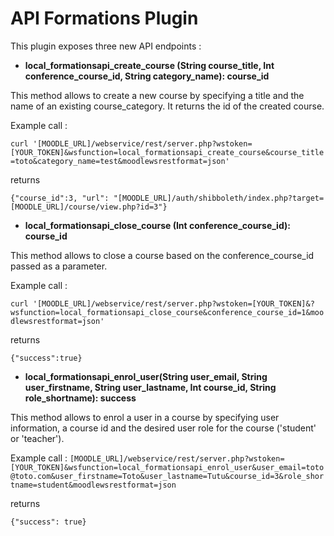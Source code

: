 # API Formations Plugin

This plugin exposes three new API endpoints :

- **local_formationsapi_create_course (String course_title, Int conference_course_id, String category_name): course_id**

This method allows to create a new course by specifying a title and the name of an existing course_category. It returns the id of the created course.

Example call :

`curl '[MOODLE_URL]/webservice/rest/server.php?wstoken=[YOUR_TOKEN]&wsfunction=local_formationsapi_create_course&course_title=toto&category_name=test&moodlewsrestformat=json'`

returns 

`{"course_id":3, "url": "[MOODLE_URL]/auth/shibboleth/index.php?target=[MOODLE_URL]/course/view.php?id=3"}`

- **local_formationsapi_close_course (Int conference_course_id): course_id**

This method allows to close a course based on the conference_course_id passed as a parameter.

Example call :

`curl '[MOODLE_URL]/webservice/rest/server.php?wstoken=[YOUR_TOKEN]&?wsfunction=local_formationsapi_close_course&conference_course_id=1&moodlewsrestformat=json'`

returns

`{"success":true}`


- **local_formationsapi_enrol_user(String user_email, String user_firstname, String user_lastname, Int course_id, String role_shortname): success**

This method allows to enrol a user in a course by specifying user information, a course id and the desired user role for the course ('student' or 'teacher').

Example call :
`[MOODLE_URL]/webservice/rest/server.php?wstoken=[YOUR_TOKEN]&wsfunction=local_formationsapi_enrol_user&user_email=toto@toto.com&user_firstname=Toto&user_lastname=Tutu&course_id=3&role_shortname=student&moodlewsrestformat=json`

returns 

`{"success": true}`
